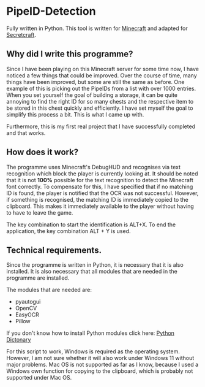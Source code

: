 # PipeID-Detection
Fully written in Python.
This tool is written for [Minecraft](https://www.minecraft.net) and adapted for [Secretcraft](https://secretcraft.de/).

## Why did I write this programme?
Since I have been playing on this Minecraft server for some time now, I have noticed a few things that could be improved. Over the course of time, many things have been improved, but some are still the same as before. One example of this is picking out the PipeIDs from a list with over 1000 entries. When you set yourself the goal of building a storage, it can be quite annoying to find the right ID for so many chests and the respective item to be stored in this chest quickly and efficiently. I have set myself the goal to simplify this process a bit. This is what I came up with. 

Furthermore, this is my first real project that I have successfully completed and that works. 

## How does it work?
The programme uses Minecraft's DebugHUD and recognises via text recognition which block the player is currently looking at. It should be noted that it is not **100%** possible for the text recognition to detect the Minecraft font correctly. To compensate for this, I have specified that if no matching ID is found, the player is notified that the OCR was not successful. However, if something is recognised, the matching ID is immediately copied to the clipboard. This makes it immediately available to the player without having to have to leave the game. 

The key combination to start the identification is ALT+X. To end the application, the key combination ALT + Y is used. 

## Technical requirements.
Since the programme is written in Python, it is necessary that it is also installed. It is also necessary that all modules that are needed in the programme are installed. 

The modules that are needed are:
 - pyautogui
 - OpenCV
 - EasyOCR
 - Pillow

If you don't know how to install Python modules click here: [Python Dictonary](https://docs.python.org/3/installing/index.html)

For this script to work, Windows is required as the operating system. However, I am not sure whether it will also work under Windows 11 without major problems. 
Mac OS is not supported as far as I know, because I used a Windows own function for copying to the clipboard, which is probably not supported under Mac OS. 


